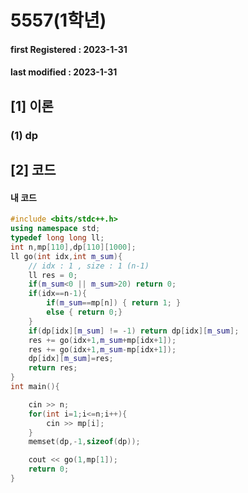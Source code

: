 # 5557(1학년)

#### **first Registered : 2023-1-31**

#### last modified : **2023-1-31**

## \[1] 이론

### (1) dp

## \[2] 코드

#### 내 코드

```cpp
#include <bits/stdc++.h>
using namespace std;
typedef long long ll;
int n,mp[110],dp[110][1000];
ll go(int idx,int m_sum){
    // idx : 1 , size : 1 (n-1)
    ll res = 0;
    if(m_sum<0 || m_sum>20) return 0;
    if(idx==n-1){
        if(m_sum==mp[n]) { return 1; }
        else { return 0;}
    }
    if(dp[idx][m_sum] != -1) return dp[idx][m_sum];
    res += go(idx+1,m_sum+mp[idx+1]);
    res += go(idx+1,m_sum-mp[idx+1]);
    dp[idx][m_sum]=res;
    return res;
}
int main(){

    cin >> n;
    for(int i=1;i<=n;i++){
        cin >> mp[i];
    }
    memset(dp,-1,sizeof(dp));

    cout << go(1,mp[1]);
    return 0;
}
```
